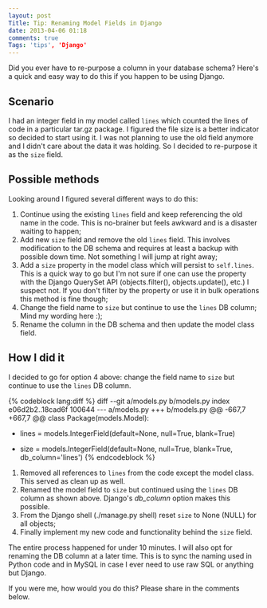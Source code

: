 ```yaml
---
layout: post
Title: Tip: Renaming Model Fields in Django
date: 2013-04-06 01:18
comments: true
Tags: 'tips', 'Django'
---
```


Did you ever have to re-purpose a column in your database schema? 
Here's a quick and easy way to do this if you happen to be using Django.

Scenario
--------

I had an integer field in my model called `lines` which counted the lines of 
code in a particular tar.gz package. I figured the file size is a better indicator
so decided to start using it. I was not planning to use the old field anymore and
I didn't care about the data it was holding. So I decided to re-purpose it
as the `size` field.

Possible methods
----------------

Looking around I figured several different ways to do this: 

1. Continue using the existing `lines` field and keep referencing the old name in the code.
This is no-brainer but feels awkward and is a disaster waiting to happen;
1. Add new `size` field and remove the old `lines` field. This involves modification to
the DB schema and requires at least a backup with possible down time. Not something
I will jump at right away;
1. Add a `size` property in the model class which will persist to `self.lines`.
This is a quick way to go but I'm not sure if one can use the property with the
Django QuerySet API (objects.filter(), objects.update(), etc.) I suspect not.
If you don't filter by the property or use it in bulk operations this method is fine though;
1. Change the field name to `size` but continue to use the `lines` DB column;
Mind my wording here :);
1. Rename the column in the DB schema and then update the model class field.

How I did it
------------

I decided to go for option 4 above: 
change the field name to `size` but continue to use the `lines` DB column.

{% codeblock lang:diff %}
diff --git a/models.py b/models.py
index e06d2b2..18cad6f 100644
--- a/models.py
+++ b/models.py
@@ -667,7 +667,7 @@ class Package(models.Model):
-    lines = models.IntegerField(default=None, null=True, blank=True)
+    size  = models.IntegerField(default=None, null=True, blank=True, db_column='lines')
{% endcodeblock %}

1. Removed all references to `lines` from the code except the model class. This served as clean up as well. 
1. Renamed the model field to `size` but continued using the `lines` DB column as shown above.
Django's *db_column* option makes this possible.
1. From the Django shell (./manage.py shell) reset `size` to None (NULL) for all objects;
1. Finally implement my new code and functionality behind the `size` field.

The entire process happened for under 10 minutes. I will also opt for renaming the DB column at a later time.
This is to sync the naming used in Python code and in MySQL in case I ever need to use raw SQL or anything but Django.

If you were me, how would you do this? Please share in the comments below.


